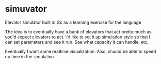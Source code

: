 # simuvator

Elevator simulator built in Go as a learning exercise for the language

The idea is to eventually have a bank of elevators that act pretty much as you'd expect elevators to act.
I'd like to set it up simulation style so that I can set parameters and see it run. See what capacity it can handle, etc.

Eventually I want some realtime visualization. Also, should be able to speed up time in the simulation.
